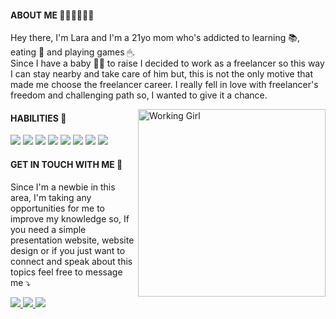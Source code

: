 <h4> ABOUT ME 🙋🏽‍♀️👩🏽‍💻 </h4>
<p> 
  Hey there, I'm Lara and I'm a 21yo mom who's addicted to learning 📚, eating 🍣 and playing games 🖱.
  <br>
  Since I have a baby 👶🏽 to raise I decided to work as a freelancer so this way I can stay nearby and take care of him but, this is not the only motive that made me     choose the freelancer career. I really fell in love with freelancer's freedom and challenging path so, I wanted to give it a chance.
</p>

<img src="https://i.imgur.com/JPbb9cS.gif" align="right" height="300px" alt="Working Girl">

<h4> HABILITIES 🚀 </h4>
<p align="left">
  <img src="https://img.shields.io/badge/HTML5-E34F26?style=for-the-badge&logo=html5&logoColor=white" />
  <img src="https://img.shields.io/badge/CSS3-1572B6?style=for-the-badge&logo=css3&logoColor=white" />
  <img src="https://img.shields.io/badge/JavaScript-202020?style=for-the-badge&logo=javascript&logoColor=F7DF1E" />
  <img src="https://img.shields.io/badge/jquery-7be070.svg?style=for-the-badge&logo=jquery&logoColor=white" />
  <img src="https://img.shields.io/badge/SASS-hotpink.svg?style=for-the-badge&logo=SASS&logoColor=white" />
  <img src="https://img.shields.io/badge/php-%23777BB4.svg?style=for-the-badge&logo=php&logoColor=white" />
  <img src="https://img.shields.io/badge/mysql-3a3a3a.svg?style=for-the-badge&logo=mysql&logoColor=white" />
  <img src="https://img.shields.io/badge/figma-982ce0.svg?style=for-the-badge&logo=figma&logoColor=white" />
</p>

<h4> GET IN TOUCH WITH ME 📲 </h4>
<p align="left">
  Since I'm a newbie in this area, I'm taking any opportunities for me to improve my knowledge so, If you need a simple presentation website, website design or if you   just want to connect and speak about this topics feel free to message me ⤵️
</p>

<a href="mailto:laragraysse@outlook.com" target="_blank" alt="Email">
<img src="https://img.shields.io/badge/Outlook-0078D4?style=for-the-badge&logo=microsoft-outlook&logoColor=white" />
</a>

<a href="https://api.whatsapp.com/send?phone=351931442298" alt="WhatsApp">
<img src="https://img.shields.io/badge/WhatsApp-25D366?style=for-the-badge&logo=whatsapp&logoColor=white"/>
</a>

<a href="https://www.instagram.com/graysse" alt="Instagram">
<img src="https://img.shields.io/badge/Instagram-db0477.svg?style=for-the-badge&logo=Instagram&logoColor=white" />
</a>

<!-- A LOT OF THANKS TO https://github.com/iuricode AND https://github.com/Ileriayo/markdown-badges FOR THE ICONS AND PROFILE INSPIRATION FOR GITHUB -->
